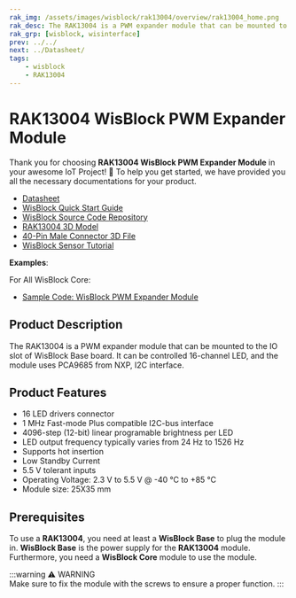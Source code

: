 ```yaml
---
rak_img: /assets/images/wisblock/rak13004/overview/rak13004_home.png
rak_desc: The RAK13004 is a PWM expander module that can be mounted to the IO slot of WisBlock Base board. It can be controlled 16-channel LED, and the module uses PCA9685 from NXP, I2C interface.
rak_grp: [wisblock, wisinterface]
prev: ../../
next: ../Datasheet/
tags:
    - wisblock
    - RAK13004
---
```


# RAK13004 WisBlock PWM Expander Module

Thank you for choosing **RAK13004 WisBlock PWM Expander Module** in your awesome IoT Project! 🎉 To help you get started, we have provided you all the necessary documentations for your product.

* [Datasheet](../Datasheet/)
* <a href="../../Quickstart/" target="_blank">WisBlock Quick Start Guide</a>
* [WisBlock Source Code Repository](https://github.com/RAKWireless/WisBlock/)
* [RAK13004 3D Model](https://downloads.rakwireless.com/3D_File/WisBlock/3D_RAK13004.stp)
* [40-Pin Male Connector 3D File](https://downloads.rakwireless.com/3D_File/Accessory/WisConnector/M40S1003K6M.stp)
* [WisBlock Sensor Tutorial](/Knowledge-Hub/Learn/WisBlock-Sensor-Tutorial/)

**Examples**: 

For All WisBlock Core:

* [Sample Code: WisBlock PWM Expander Module](https://github.com/RAKWireless/WisBlock/tree/master/examples)

## Product Description

The RAK13004 is a PWM expander module that can be mounted to the IO slot of WisBlock Base board. It can be controlled 16-channel LED, and the module uses PCA9685 from NXP, I2C interface.


## Product Features

- 16 LED drivers connector
- 1&nbsp;MHz Fast-mode Plus compatible I2C-bus interface
- 4096-step (12-bit) linear programable brightness per LED
- LED output frequency typically varies from 24&nbsp;Hz to 1526&nbsp;Hz
- Supports hot insertion
- Low Standby Current
- 5.5&nbsp;V tolerant inputs
- Operating Voltage: 2.3&nbsp;V to 5.5&nbsp;V @ -40&nbsp;°C to +85&nbsp;°C
- Module size: 25X35&nbsp;mm

## Prerequisites

To use a **RAK13004**, you need at least a **WisBlock Base** to plug the module in. **WisBlock Base** is the power supply for the **RAK13004** module. Furthermore, you need a **WisBlock Core** module to use the module.

:::warning ⚠️ WARNING    
Make sure to fix the module with the screws to ensure a proper function.
:::